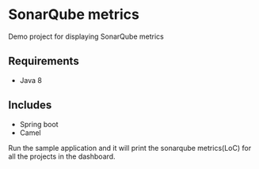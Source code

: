 # SonarQube metrics
Demo project for displaying SonarQube metrics

## Requirements
- Java 8


## Includes
- Spring boot
-  Camel

Run the sample application and it will print the sonarqube metrics(LoC) for all the projects in the dashboard.
